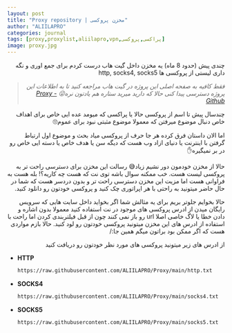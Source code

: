 ```yaml
---
layout: post
title: "Proxy repository | مخزن پروکسی"
author: "ALIILAPRO"
categories: journal
tags: [proxy,proxylist,aliilapro,vpn,پراکسی,پروکسی]
image: proxy.jpg
---
```


<div dir="rtl" markdown="1">

چندی پیش (حدود 8 ماه) یه مخزن داخل گیت هاب درست کردم برای جمع اوری و نگه داری لیستی از پروکسی ها http, socks4, socks5

> *فقط کافیه به صفحه اصلی این پروژه در گیت هاب مراجعه کنید تا به اطلاعات این پروژه دسترسی پیدا کنی حالا که دارید میرید ستاره هم یادتون نره😜 [Proxy - Github](https://github.com/ALIILAPRO/Proxy)*

چندسال پیش تا اسم از پروکسی حالا یا پراکسی که میومد عده ایی خاص برای اهداف خاص دنبال موضوع میرفتن که معمولا موضوع مثبتی نبود برای عموم🙄

اما الان داستان فرق کرده هر جا حرف از پروکسی میاد بحث و موضوع اول ارتباط گرفتن با اینترنت یا دنیای ازاد وب هست که دیگه سن یا هدف خاص یا دسته ایی خاص رو در بر نمیگیره✋

حالا از مخزن خودمون دور نشیم زیاد😅 رسالت این مخزن برای دسترسی راحت تر به پروکسی لیست هست. خب ممکنه سوال باشه توی نت که هست چه کاریه؟! بله هست به فراوانی هست اما مزیت این مخزن دسترسی راحت تر و بدون دردسر هست که شما در حال حاضر میتونید به راحتی با هر اپراتوری چک کنید و پروکسی خودتون رو دانلود کنید.

حالا بخوایم جلوتر بریم برای یه مثالش شما اگر بخواید داخل سایت هایی که سرویس رایگان میدن از ادرس پروکسی های موجود در نت استفاده کنید معمولا بدون اشاره و دادن خطا یا لاگ خاصی اصلا url رو باز نمی کنند چون از قبل فیلتربندی کردن اما راحت با استفاده از ادرس های این مخزن میتونید پروکسی خودتون رو لود کنید.
حالا بازم مواردی هست که اگر ممکن بود براتون میگم همین جا:/

از ادرس های زیر میتونید پروکسی های مورد نظر خودتون رو دریافت کنید
</div>

  - **HTTP**
    ```bash
    https://raw.githubusercontent.com/ALIILAPRO/Proxy/main/http.txt
    ```
  - **SOCKS4**
    ```bash
    https://raw.githubusercontent.com/ALIILAPRO/Proxy/main/socks4.txt
    ```
  - **SOCKS5**
    ```bash
    https://raw.githubusercontent.com/ALIILAPRO/Proxy/main/socks5.txt
    ```
